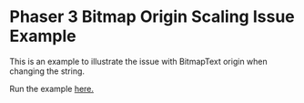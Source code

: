 # Phaser 3 Bitmap Origin Scaling Issue Example
This is an example to illustrate the issue with BitmapText origin when changing the string.

Run the example [here.](http://b3l7.com/phaser3BitmapTextScale/)


